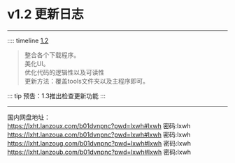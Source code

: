 # v1.2 更新日志  

___
:::: timeline [1.2](https://github.com/MCSLTeam/MCSL/releases/tag/1.2)  

> 整合各个下载程序。  
> 美化UI。  
> 优化代码的逻辑性以及可读性  
更新方法：覆盖tools文件夹以及主程序即可。

::: tip
预告：1.3推出检查更新功能
:::

___
国内网盘地址：  
<https://lxht.lanzoux.com/b01dvnpnc?pwd=lxwh#lxwh> 密码:lxwh
<https://lxht.lanzoua.com/b01dvnpnc?pwd=lxwh#lxwh> 密码:lxwh
<https://lxht.lanzoug.com/b01dvnpnc?pwd=lxwh#lxwh> 密码:lxwh
<https://lxht.lanzoub.com/b01dvnpnc?pwd=lxwh#lxwh> 密码:lxwh
